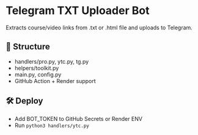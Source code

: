 # Telegram TXT Uploader Bot

Extracts course/video links from .txt or .html file and uploads to Telegram.

## 📁 Structure
- handlers/pro.py, ytc.py, tg.py
- helpers/toolkit.py
- main.py, config.py
- GitHub Action + Render support

## 🛠 Deploy
- Add BOT_TOKEN to GitHub Secrets or Render ENV
- Run `python3 handlers/ytc.py`